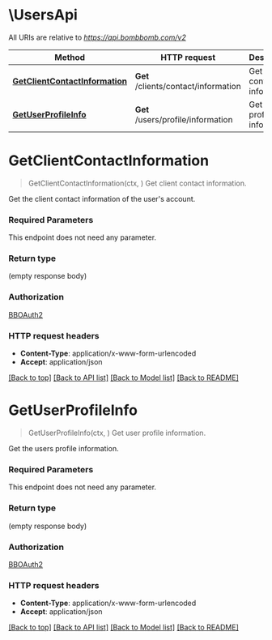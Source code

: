 # \UsersApi

All URIs are relative to *https://api.bombbomb.com/v2*

Method | HTTP request | Description
------------- | ------------- | -------------
[**GetClientContactInformation**](UsersApi.md#GetClientContactInformation) | **Get** /clients/contact/information | Get client contact information.
[**GetUserProfileInfo**](UsersApi.md#GetUserProfileInfo) | **Get** /users/profile/information | Get user profile information.


# **GetClientContactInformation**
> GetClientContactInformation(ctx, )
Get client contact information.

Get the client contact information of the user's account.

### Required Parameters
This endpoint does not need any parameter.

### Return type

 (empty response body)

### Authorization

[BBOAuth2](../README.md#BBOAuth2)

### HTTP request headers

 - **Content-Type**: application/x-www-form-urlencoded
 - **Accept**: application/json

[[Back to top]](#) [[Back to API list]](../README.md#documentation-for-api-endpoints) [[Back to Model list]](../README.md#documentation-for-models) [[Back to README]](../README.md)

# **GetUserProfileInfo**
> GetUserProfileInfo(ctx, )
Get user profile information.

Get the users profile information.

### Required Parameters
This endpoint does not need any parameter.

### Return type

 (empty response body)

### Authorization

[BBOAuth2](../README.md#BBOAuth2)

### HTTP request headers

 - **Content-Type**: application/x-www-form-urlencoded
 - **Accept**: application/json

[[Back to top]](#) [[Back to API list]](../README.md#documentation-for-api-endpoints) [[Back to Model list]](../README.md#documentation-for-models) [[Back to README]](../README.md)

